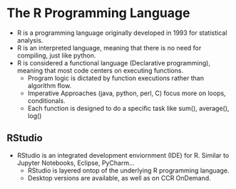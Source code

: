 # The R Programming Language

* R is a programming language originally developed in 1993 for statistical analysis.
* R is an interpreted language, meaning that there is no need for compiling, just like python.
* R is considered a functional language (Declarative programming), meaning that most code centers on executing functions.
  * Program logic is dictated by function executions rather than algorithm flow.
  * Imperative Approaches (java, python, perl, C) focus more on loops, conditionals.
  * Each function is designed to do a specific task like sum(), average(), log()

## RStudio

* RStudio is an integrated development enviornment (IDE) for R. Similar to Jupyter Notebooks, Eclipse, PyCharm...
  * RStudio is layered ontop of the underlying R programming language.
  * Desktop versions are available, as well as on CCR OnDemand. 
